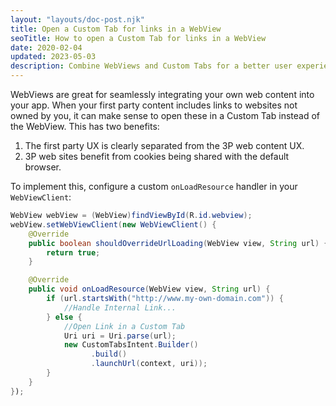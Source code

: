 ```yaml
---
layout: "layouts/doc-post.njk"
title: Open a Custom Tab for links in a WebView 
seoTitle: How to open a Custom Tab for links in a WebView 
date: 2020-02-04
updated: 2023-05-03
description: Combine WebViews and Custom Tabs for a better user experience.
---
```


WebViews are great for seamlessly integrating your own web content into your app. When your first party content includes links to websites not owned by you, it can make sense to open these in a Custom Tab instead of the WebView. This has two benefits:

1. The first party UX is clearly separated from the 3P web content UX.
1. 3P web sites benefit from cookies being shared with the default browser.

To implement this, configure a custom `onLoadResource` handler in your `WebViewClient`:

```java
WebView webView = (WebView)findViewById(R.id.webview);
webView.setWebViewClient(new WebViewClient() {
    @Override
    public boolean shouldOverrideUrlLoading(WebView view, String url) {
        return true;
    }

    @Override
    public void onLoadResource(WebView view, String url) {
        if (url.startsWith("http://www.my-own-domain.com")) {
            //Handle Internal Link...
        } else {
            //Open Link in a Custom Tab
            Uri uri = Uri.parse(url);
            new CustomTabsIntent.Builder()
                  .build()
                  .launchUrl(context, uri));                            
        }
    }
});
```
